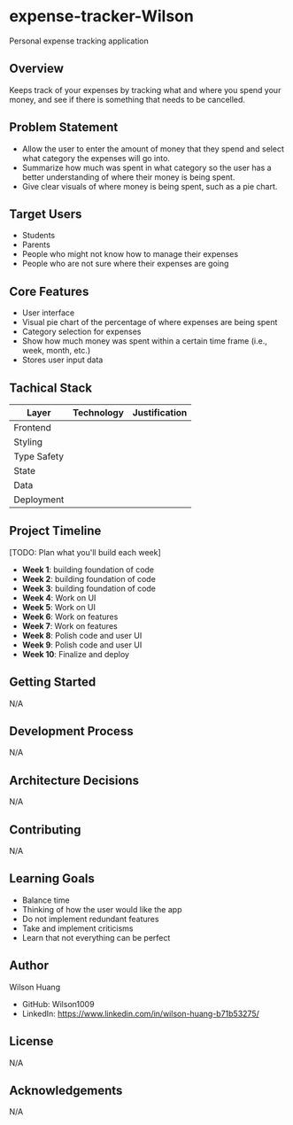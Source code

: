 # expense-tracker-Wilson
Personal expense tracking application

## Overview
Keeps track of your expenses by tracking what and where you spend your money, and see if there is something that needs to be cancelled.

## Problem Statement
- Allow the user to enter the amount of money that they spend and select what category the expenses will go into.
- Summarize how much was spent in what category so the user has a better understanding of where their money is being spent.
- Give clear visuals of where money is being spent, such as a pie chart.

## Target Users
- Students
- Parents
- People who might not know how to manage their expenses
- People who are not sure where their expenses are going

## Core Features
- User interface
- Visual pie chart of the percentage of where expenses are being spent
- Category selection for expenses
- Show how much money was spent within a certain time frame (i.e., week, month, etc.)
- Stores user input data

## Tachical Stack
| Layer | Technology | Justification |
|-------|------------|---------------|
| Frontend | | |
| Styling | | |
| Type Safety | | |
| State | | |
| Data | | |
| Deployment | | |

## Project Timeline
[TODO: Plan what you'll build each week]
- **Week 1**: building foundation of code
- **Week 2**: building foundation of code
- **Week 3**: building foundation of code
- **Week 4**: Work on UI
- **Week 5**: Work on UI
- **Week 6**: Work on features
- **Week 7**: Work on features
- **Week 8**: Polish code and user UI
- **Week 9**: Polish code and user UI
- **Week 10**: Finalize and deploy

## Getting Started
N/A

## Development Process
N/A

## Architecture Decisions
N/A

## Contributing
N/A

## Learning Goals
- Balance time
- Thinking of how the user would like the app
- Do not implement redundant features
- Take and implement criticisms
- Learn that not everything can be perfect

## Author
Wilson Huang
- GitHub: Wilson1009
- LinkedIn: https://www.linkedin.com/in/wilson-huang-b71b53275/

## License
N/A

## Acknowledgements
N/A
  
